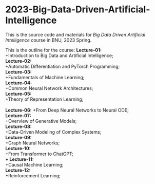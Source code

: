 # 2023-Big-Data-Driven-Artificial-Intelligence
This is the source code and materials for *Big Data Driven Artificial Intelligence* course in BNU, 2023 Spring.

This is the outline for the course:
**Lecture-01:**<br>
  +Introduction to Big Data and Artificial Intelligence;<br>
**Lecture-02:**<br>
  +Automatic Differentiation and PyTorch Programming;<br>
**Lecture-03:**<br>
  +Fundamentals of Machine Learning;<br>
**Lecture-04:**<br>
  +Common Neural Network Architectures;<br>
**Lecture-05:**<br>
  +Theory of Representation Learning;<br><br>
**Lecture-06:**
  +From Deep Neural Networks to Neural ODE;<br>
**Lecture-07:**<br>
  +Overview of Generative Models;<br>
**Lecture-08:**<br>
  +Data-Driven Modeling of Complex Systems;<br>
**Lecture-09:**<br>
  +Graph Neural Networks;<br>
**Lecture-10:**<br>
  +From Transformer to ChatGPT;<br>
**+ Lecture-11:** <br>
  +Causal Machine Learning;<br>
**Lecture-12:**<br>
  +Reinforcement Learning;<br>
